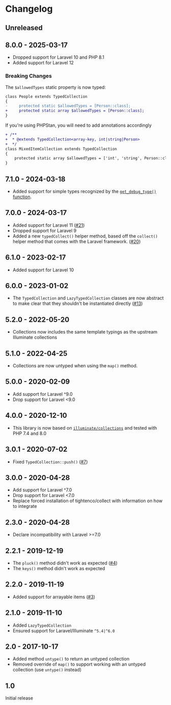 # Changelog

## Unreleased

## 8.0.0 - 2025-03-17

- Dropped support for Laravel 10 and PHP 8.1
- Added support for Laravel 12

### Breaking Changes

The `$allowedTypes` static property is now typed:

```diff
class People extends TypedCollection
{
-     protected static $allowedTypes = [Person::class];
+     protected static array $allowedTypes = [Person::class];
}
```

If you're using PHPStan, you will need to add annotations accordingly

```diff
+ /**
+  * @extends TypedCollection<array-key, int|string|Person>
+  */
class MixedItemCollection extends TypedCollection
{
    protected static array $allowedTypes = ['int', 'string', Person::class];
}
```

## 7.1.0 - 2024-03-18

- Added support for simple types recognized by the [`get_debug_type()` function](https://www.php.net/get-debug-type).

## 7.0.0 - 2024-03-17

- Added support for Laravel 11 ([#21](https://github.com/jeromegamez/typed-collection/issues/21))
- Dropped support for Laravel 9
- Added a new `typedCollect()` helper method, based off the `collect()` helper method that comes with the Laravel framework.
  ([#20](https://github.com/jeromegamez/typed-collection/issues/20))

## 6.1.0 - 2023-02-17

- Added support for Laravel 10

## 6.0.0 - 2023-01-02

- The `TypedCollection` and `LazyTypedCollection` classes are now abstract to make clear that they shouldn't
  be instantiated directly ([#13](https://github.com/jeromegamez/typed-collection/issues/13))

## 5.2.0 - 2022-05-20

- Collections now includes the same template typings as the upstream Illuminate collections 

## 5.1.0 - 2022-04-25

- Collections are now untyped when using the `map()` method.

## 5.0.0 - 2020-02-09

- Add support for Laravel ^9.0
- Drop support for Laravel <9.0

## 4.0.0 - 2020-12-10

- This library is now based on [`illuminate/collections`](https://github.com/illuminate/collections)
  and tested with PHP 7.4 and 8.0

## 3.0.1 - 2020-07-02

- Fixed `TypedCollection::push()` ([#7](https://github.com/jeromegamez/typed-collection/issues/7))

## 3.0.0 - 2020-04-28

- Add support for Laravel ^7.0
- Drop support for Laravel <7.0
- Replace forced installation of tightenco/collect with information on how to integrate

## 2.3.0 - 2020-04-28

- Declare incompatibility with Laravel >=7.0

## 2.2.1 - 2019-12-19

- The `pluck()` method didn't work as expected ([#4](https://github.com/jeromegamez/typed-collection/issues/4))
- The `keys()` method didn't work as expected

## 2.2.0 - 2019-11-19

- Added support for arrayable items ([#3](https://github.com/jeromegamez/typed-collection/issues/3))

## 2.1.0 - 2019-11-10

- Added `LazyTypedCollection`
- Ensured support for Laravel/Illuminate `^5.4|^6.0`

## 2.0 - 2017-10-17

- Added method `untype()` to return an untyped collection
- Removed override of `map()` to support working with an untyped collection (use `untype()` instead)

## 1.0

Initial release
